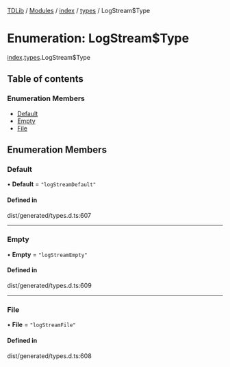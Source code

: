 [TDLib](../README.md) / [Modules](../modules.md) / [index](../modules/index.md) / [types](../modules/index.types.md) / LogStream$Type

# Enumeration: LogStream$Type

[index](../modules/index.md).[types](../modules/index.types.md).LogStream$Type

## Table of contents

### Enumeration Members

- [Default](index.types.LogStream_Type.md#default)
- [Empty](index.types.LogStream_Type.md#empty)
- [File](index.types.LogStream_Type.md#file)

## Enumeration Members

### Default

• **Default** = ``"logStreamDefault"``

#### Defined in

dist/generated/types.d.ts:607

___

### Empty

• **Empty** = ``"logStreamEmpty"``

#### Defined in

dist/generated/types.d.ts:609

___

### File

• **File** = ``"logStreamFile"``

#### Defined in

dist/generated/types.d.ts:608
